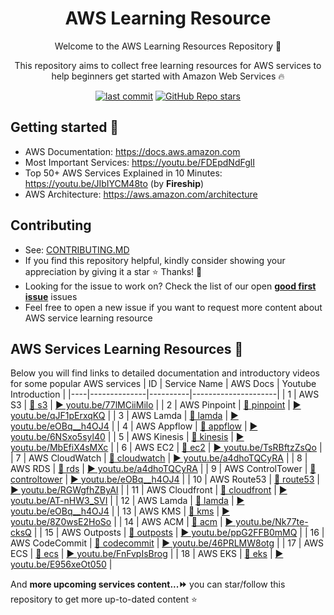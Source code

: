 <h1 align="center">AWS Learning Resource</h1>

<p align="center">Welcome to the AWS Learning Resources Repository 👋</p>
<p align="center">This repository aims to collect free learning resources for AWS services to help beginners get started with Amazon Web Services 🔥</p>

<p align="center">
<a href="https://img.shields.io/github/last-commit/tungbq/AWS-LearningResource/main"><img alt="last commit" src="https://img.shields.io/github/last-commit/tungbq/AWS-LearningResource/main" /></a>
<a href="https://github.com/tungbq/AWS-LearningResource/stargazers"><img alt="GitHub Repo stars" src="https://img.shields.io/github/stars/tungbq/AWS-LearningResource"/></a>
</p>

## Getting started 🚀

- AWS Documentation: https://docs.aws.amazon.com
- Most Important Services: https://youtu.be/FDEpdNdFglI
- Top 50+ AWS Services Explained in 10 Minutes: https://youtu.be/JIbIYCM48to (by **Fireship**)
- AWS Architecture: https://aws.amazon.com/architecture

## Contributing

- See: [CONTRIBUTING.MD](./CONTRIBUTING.md)
- If you find this repository helpful, kindly consider showing your appreciation by giving it a star ⭐ Thanks! 💖
- Looking for the issue to work on? Check the list of our open [**good first issue**](https://github.com/tungbq/AWS-LearningResource/labels/good%20first%20issue) issues
- Feel free to open a new issue if you want to request more content about AWS service learning resource

## AWS Services Learning Resources 📘
Below you will find links to detailed documentation and introductory videos for some popular AWS services
| ID | Service Name | AWS Docs | Youtube Introduction |
|----|--------------|----------|---------------------|
| 1 | AWS S3 | [📖 s3](https://docs.aws.amazon.com/s3) |  [▶️ youtu.be/77lMCiiMilo](https://youtu.be/77lMCiiMilo) |
| 2 | AWS Pinpoint | [📖 pinpoint](https://aws.amazon.com/pinpoint/) |  [▶️ youtu.be/qJF1pErxqKQ](https://youtu.be/qJF1pErxqKQ) |
| 3 | AWS Lamda | [📖 lamda](https://docs.aws.amazon.com/lambda/index.html) |  [▶️ youtu.be/eOBq__h4OJ4](https://youtu.be/eOBq__h4OJ4) |
| 4 | AWS Appflow | [📖 appflow](https://docs.aws.amazon.com/appflow/index.html) |  [▶️ youtu.be/6NSxo5syl40](https://youtu.be/6NSxo5syl40) |
| 5 | AWS Kinesis | [📖 kinesis](https://docs.aws.amazon.com/kinesis/index.html) |  [▶️ youtu.be/MbEfiX4sMXc](https://youtu.be/MbEfiX4sMXc) |
| 6 | AWS EC2 | [📖 ec2](https://docs.aws.amazon.com/ec2/) |  [▶️ youtu.be/TsRBftzZsQo](https://youtu.be/TsRBftzZsQo) |
| 7 | AWS CloudWatch | [📖 cloudwatch](https://docs.aws.amazon.com/cloudwatch/) |  [▶️ youtu.be/a4dhoTQCyRA](https://youtu.be/a4dhoTQCyRA) |
| 8 | AWS RDS | [📖 rds](https://docs.aws.amazon.com/rds) |  [▶️ youtu.be/a4dhoTQCyRA](https://youtu.be/a4dhoTQCyRA) |
| 9 | AWS ControlTower  | [📖 controltower](https://docs.aws.amazon.com/controltower) |  [▶️ youtu.be/eOBq__h4OJ4](https://youtu.be/eOBq__h4OJ4) |
| 10 | AWS Route53 | [📖 route53](https://docs.aws.amazon.com/route53) |  [▶️ youtu.be/RGWgfhZByAI](https://youtu.be/RGWgfhZByAI) |
| 11 | AWS Cloudfront | [📖 cloudfront](https://docs.aws.amazon.com/cloudfront) |  [▶️ youtu.be/AT-nHW3_SVI](https://youtu.be/AT-nHW3_SVI) |
| 12 | AWS Lamda | [📖 lamda](https://docs.aws.amazon.com/lambda/index.html) |  [▶️ youtu.be/eOBq__h4OJ4](https://youtu.be/eOBq__h4OJ4) |
| 13 | AWS KMS | [📖 kms](https://docs.aws.amazon.com/kms) |  [▶️ youtu.be/8Z0wsE2HoSo](https://youtu.be/8Z0wsE2HoSo) |
| 14 | AWS ACM | [📖 acm](https://docs.aws.amazon.com/acm) |  [▶️ youtu.be/Nk77te-cksQ](https://youtu.be/Nk77te-cksQ) |
| 15 | AWS Outposts | [📖 outposts](https://docs.aws.amazon.com/outposts/index.html) |  [▶️ youtu.be/ppG2FFB0mMQ](https://youtu.be/ppG2FFB0mMQ) |
| 16 | AWS CodeCommit | [📖 codecommit](https://docs.aws.amazon.com/codecommit) |  [▶️ youtu.be/46PRLMW8otg](https://youtu.be/46PRLMW8otg) |
| 17 | AWS ECS | [📖 ecs](https://docs.aws.amazon.com/ecs/) |  [▶️ youtu.be/FnFvpIsBrog](https://youtu.be/FnFvpIsBrog) |
| 18 | AWS EKS | [📖 eks](https://docs.aws.amazon.com/eks/) |  [▶️ youtu.be/E956xeOt050](https://youtu.be/E956xeOt050) |

And **more upcoming services content...⏩** you can star/follow this repository to get more up-to-dated content ⭐
